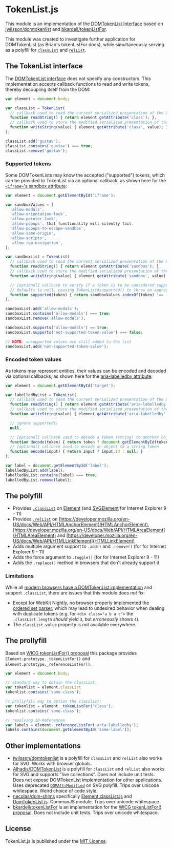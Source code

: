 # TokenList.js

This module is an implementation of the [DOMTokenList Interface](https://dom.spec.whatwg.org/#interface-domtokenlist) based on [jwilsson/domtokenlist](https://github.com/jwilsson/domtokenlist) and [bkardell/tokenListFor](https://github.com/bkardell/tokenListFor).

This module was created to investigate further application for DOMTokenList (as Brian's tokenListFor does), while simultaneously serving as a polyfill for [`classList`](https://developer.mozilla.org/en/docs/Web/API/Element/classList) and [`relList`](https://developer.mozilla.org/en-US/docs/Web/API/HTMLLinkElement/relList).

## The TokenList interface

The [DOMTokenList interface](https://dom.spec.whatwg.org/#interface-domtokenlist) does not specify any constructors. This implementation accepts callback functions to read and write tokens, thereby decoupling itself from the DOM:

```js
var element = document.body;

var classList = TokenList(
  // callback used to read the current serialized presentation of the DOMTokenList
  function readString() { return element.getAttribute('class'); },
  // callback used to store the modified serialized presentation of the DOMTokenList
  function writeString(value) { element.getAttribute('class', value); }
);

classList.add('gustav');
classList.contains('gustav') === true;
classList.remove('gustav');
```

### Supported tokens

Some DOMTokenLists may know the accepted ("supported") tokens, which can be provided to TokenList via an optional callback, as shown here for the [`<iframe>`'s sandbox attribute](https://developer.mozilla.org/en/docs/Web/HTML/Element/iframe#attr-sandbox):

```js
var element = document.getElementById('iframe');

var sandboxValues = [
  'allow-modals',
  'allow-orientation-lock',
  'allow-pointer-lock',
  'allow-popups', that functionality will silently fail.
  'allow-popups-to-escape-sandbox',
  'allow-same-origin',
  'allow-scripts',
  'allow-top-navigation',
];

var sandboxList = TokenList(
  // callback used to read the current serialized presentation of the DOMTokenList
  function readString() { return element.getAttribute('sandbox'); },
  // callback used to store the modified serialized presentation of the DOMTokenList
  function writeString(value) { element.getAttribute('sandbox', value); },

  // [optional] callback to verify if a token is to be considered supported
  // defaults to null, causing TokenList#supported() to throw an appropriate error
  function supported(token) { return sandboxValues.indexOf(token) !== -1; }
);

sandboxList.add('allow-modals');
sandboxList.contains('allow-modals') === true;
sandboxList.remove('allow-modals');

sandboxList.supports('allow-modals') == true;
sandboxList.supports('not-supported-token-value') === false;

// NOTE: unsupported values are still added to the list
sandboxList.add('not-supported-token-value');
```

### Encoded token values

As tokens may represent entities, their values can be encoded and decoded via optional callbacks, as shown here for the [aria-labelledby attribute](http://w3c.github.io/aria/aria/aria.html#aria-labelledby):

```js
var element = document.getElementById('target');

var labelledByList = TokenList(
  // callback used to read the current serialized presentation of the DOMTokenList
  function readString() { return element.getAttribute('aria-labelledby'); },
  // callback used to store the modified serialized presentation of the DOMTokenList
  function writeString(value) { element.getAttribute('aria-labelledby', value); },

  // ignore supported()
  null,

  // [optional] callback used to decode a token (string) to another object
  function decode(token) { return token ? document.getElementById(token) : null; },
  // [optional] callback used to encode an object to a string token
  function encode(input) { return input ? input.id : null; }
);

var label = document.getElementById('label');
labelledByList.add(label);
labelledByList.contains(label) === true;
labelledByList.remove(label);
```

## The polyfill

* Provides [`.classList`](https://developer.mozilla.org/en/docs/Web/API/Element/classList) on [Element](https://developer.mozilla.org/en-US/docs/Web/API/Element) (and [SVGElement](https://developer.mozilla.org/en-US/docs/Web/API/SVGElement) for Internet Explorer 9 - 11)
* Provides [`.relList`](https://developer.mozilla.org/en-US/docs/Web/API/HTMLLinkElement/relList) on [https://developer.mozilla.org/en-US/docs/Web/API/HTMLAnchorElement](HTMLAnchorElement), [https://developer.mozilla.org/en-US/docs/Web/API/HTMLAreaElement](HTMLAreaElement) and [https://developer.mozilla.org/en-US/docs/Web/API/HTMLLinkElement](HTMLLinkElement)
* Adds multiple argument support to `.add()` and `.remove()` (for for Internet Explorer 9 - 11)
* Adds the force argument to `.toggle()` (for for Internet Explorer 9 - 11)
* Adds the `.replace()` method in browsers that don't already support it

### Limitations

While all [modern browsers have a DOMTokenList implementation](http://caniuse.com/#search=DOMTokenList) and support `.classList`, there are issues that this module does *not* fix:

* Except for WebKit Nightly, no browser properly implemented the [ordered set parser](https://dom.spec.whatwg.org/#concept-ordered-set-parser), which may lead to undesired behavior when dealing with duplicate tokens (e.g. for `<div class="a b a c">` the `.classList.length` *should* yield `3`, but *erroneously* shows `4`).
* The `classList.value` property is not available everywhere.

## The prollyfill

Based on [WICG tokenListFor() proposal](https://discourse.wicg.io/t/proposal-for-astokenlist-attr/1418/20) this package provides `Element.prototype._tokenListFor()` and `Element.prototype._referenceListFor()`.

```js
var element = document.body;

// standard way to obtain the classList:
var tokenlist = element.classList
tokenlist.contains('some-class');

// prollyfill way to option the classlist:
var tokenlist = element._tokenListFor('class');
tokenlist.contains('some-class');

// resolving ID-References
var labels = element._referenceListFor('aria-labelledby');
labels.contains(document.getElementById('some-label'));
```

## Other implementations

* [jwilsson/domtokenlist](https://github.com/jwilsson/domtokenlist) is a polyfill for `classList` and `relList` also works for SVG. Works with browser globals.
* [Alhadis/DOMTokenList](https://github.com/Alhadis/DOMTokenList) is a polyfill for `classList` and `relList` also works for SVG and supports "live collections". Does not include unit tests. Does not expose DOMTokenList implementation for other applications. Uses deprecated [`DOMAttrModified`](https://developer.mozilla.org/en-US/docs/Web/Guide/Events/Mutation_events) on SVG polyfill. Trips over unicode whitespace. Weird choice of code style.
* [necolas/dom-shims](https://github.com/necolas/dom-shims) specifically [Element.classList.js](https://github.com/necolas/dom-shims/blob/master/shim/Element.classList.js) and [DomTokenList.js](https://github.com/necolas/dom-shims/blob/master/lib/DOMTokenList.js). CommonJS module. Trips over unicode whitespace.
* [bkardell/tokenListFor](https://github.com/bkardell/tokenListFor) is an implementation for the [WICG tokenListFor() proposal](https://discourse.wicg.io/t/proposal-for-astokenlist-attr/1418/20). Does not include unit tests. Trips over unicode whitespace.


## License

TokenList.js is published under the [MIT License](http://opensource.org/licenses/mit-license).
